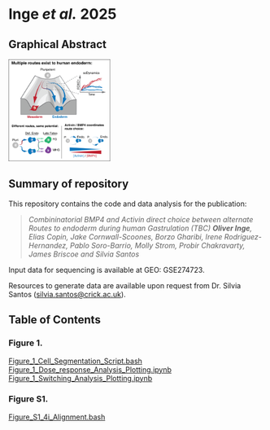 # Inge _**et al.**_ 2025

## Graphical Abstract

<!-- Graphical Abstract with resized image -->
<img src="./Inge_et_al_Graphical_Abstract.png" alt="Graphical Abstract" width="200" />

## Summary of repository

This repository contains the code and data analysis for the publication:

> *Combininatorial BMP4 and Activin direct choice between alternate Routes to endoderm during human Gastrulation (TBC) **Oliver Inge**, Elias Copin, Jake Cornwall-Scoones, Borzo Gharibi, Irene Rodriguez-Hernandez, Pablo Soro-Barrio, Molly Strom, Probir Chakravarty, James Briscoe and Silvia Santos* 

Input data for sequencing is available at GEO: GSE274723.

Resources to generate data are available upon request from Dr. Silvia Santos (silvia.santos@crick.ac.uk).

## Table of Contents 

### Figure 1.

[Figure_1_Cell_Segmentation_Script.bash](./Figure_1_Cell_Segmentation_Script.bash)  
[Figure_1_Dose_response_Analysis_Plotting.ipynb](./Figure_1_Dose_response_Analysis_Plotting.ipynb)  
[Figure_1_Switching_Analysis_Plotting.ipynb](./Figure_1_Switching_Analysis_Plotting.ipynb)  

### Figure S1.

[Figure_S1_4i_Alignment.bash](./Figure_S1_4i_Alignment.bash)  

